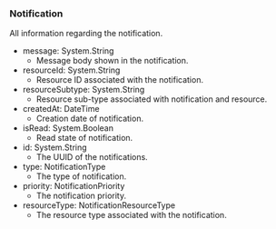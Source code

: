 ### Notification
All information regarding the notification.

- message: System.String
  - Message body shown in the notification.
- resourceId: System.String
  - Resource ID associated with the notification.
- resourceSubtype: System.String
  - Resource sub-type associated with notification and resource.
- createdAt: DateTime
  - Creation date of notification.
- isRead: System.Boolean
  - Read state of notification.
- id: System.String
  - The UUID of the notifications.
- type: NotificationType
  - The type of notification.
- priority: NotificationPriority
  - The notification priority.
- resourceType: NotificationResourceType
  - The resource type associated with the notification.
